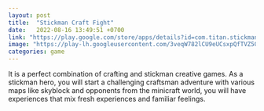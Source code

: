 ```yaml
---
layout: post
title:  "Stickman Craft Fight"
date:   2022-08-16 13:49:51 +0700
link: "https://play.google.com/store/apps/details?id=com.titan.stickman.craft.fight.adventure"
image: "https://play-lh.googleusercontent.com/3veqW782lCU9eUCsxpQfTVZ50WOucrhbGBCeiyNZ6akVYPWayavoh0U3uzr3hOouK2c=w1440-h620-rw"
categories: game
---
```


It is a perfect combination of crafting and stickman creative games. As a stickman hero, you will start a challenging craftsman adventure with various maps like skyblock and opponents from the minicraft world, you will have experiences that mix fresh experiences and familiar feelings.
